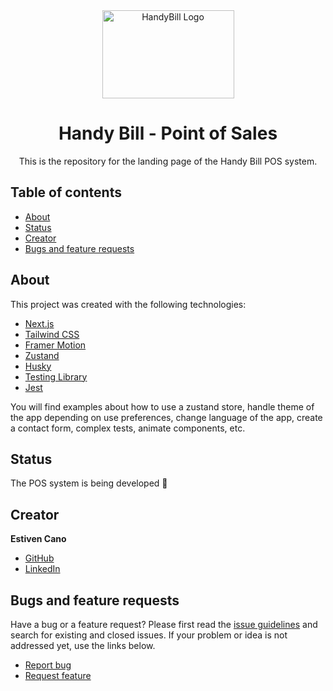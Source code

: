 
<div align="center">
  <a href="https://handy-bill.vercel.app">
    <img src="https://res.cloudinary.com/dwlgyffvu/image/upload/v1675041470/handy-bill-landing/mainlogo_eslvo8.png" alt="HandyBill Logo" width=211 height=141>
  </a>

  <h1 align="center">Handy Bill - Point of Sales</h1>

  <p align="center">
    This is the repository for the landing page of the Handy Bill POS system.
  </p>
  </div>

## Table of contents

- [About](#about)
- [Status](#status)
- [Creator](#creator)
- [Bugs and feature requests](#bugs-and-feature-requests)



## About 

This project was created with the following technologies:

- [Next.js](https://nextjs.org)
- [Tailwind CSS](https://tailwindcss.com/)
- [Framer Motion](https://www.framer.com/motion/)
- [Zustand](https://zustand-demo.pmnd.rs/)
- [Husky](https://typicode.github.io/husky/#/)
- [Testing Library](https://testing-library.com/)
- [Jest](https://jestjs.io/)

You will find examples about how to use a zustand store, handle theme of the app depending on use preferences, change language of the app, create a contact form, complex tests, animate components, etc.

## Status

The POS system is being developed 🚧

## Creator

**Estiven Cano**
- [GitHub](https://github.com/EstivenCano)
- [LinkedIn](https://www.linkedin.com/in/estivencano/)


## Bugs and feature requests

Have a bug or a feature request? Please first read the [issue guidelines](https://github.com/Tail-Soft/handy-bill/issues) and search for existing and closed issues. If your problem or idea is not addressed yet, use the links below.

- [Report bug](https://github.com/Tail-Soft/handy-bill/issues/new?labels=bug&template=bug_report.md)
- [Request feature](https://github.com/Tail-Soft/handy-bill/issues/new?labels=feature&template=feature_request.md)
